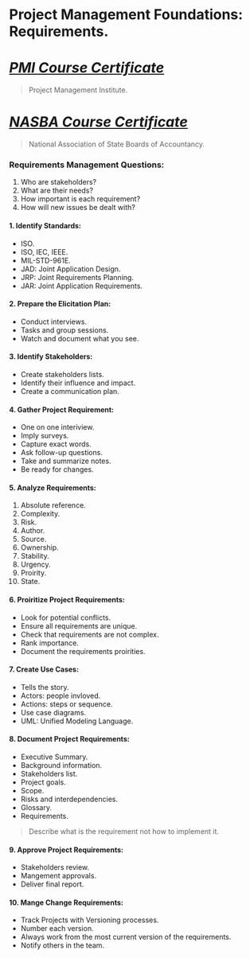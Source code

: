 # Project Management Foundations: Requirements.
# [*PMI Course Certificate*](https://www.linkedin.com/learning/certificates/23ff5254a9060ba95f8a13efd064dc625b988e62ae66a8aa4e7af6b994808aae)
> Project Management Institute.
# [*NASBA Course Certificate*](https://www.linkedin.com/learning/certificates/5c98adb2c49205cf8089b2423b0706a145fd4570579617245830478f21546487?u=60693444)
> National Association of State Boards of Accountancy.

### Requirements Management Questions:
1. Who are stakeholders?
2. What are their needs?
3. How important is each requirement?
4. How will new issues be dealt with?

#### 1. Identify Standards:
- ISO.
- ISO, IEC, IEEE.
- MIL-STD-961E.
- JAD: Joint Application Design.
- JRP: Joint Requirements Planning.
- JAR: Joint Application Requirements.

#### 2. Prepare the Elicitation Plan:
- Conduct interviews.
- Tasks and group sessions.
- Watch and document what you see.

#### 3. Identify Stakeholders:
- Create stakeholders lists.
- Identify their influence and impact.
- Create a communication plan.

#### 4. Gather Project Requirement:
- One on one interiview.
- Imply surveys.
- Capture exact words.
- Ask follow-up questions.
- Take and summarize notes.
- Be ready for changes.

#### 5. Analyze Requirements:
1. Absolute reference.
2. Complexity.
3. Risk.
4. Author.
5. Source.
6. Ownership.
7. Stability.
8. Urgency.
9. Proirity.
10. State.

#### 6. Proiritize Project Requirements:
- Look for potential conflicts.
- Ensure all requirements are unique.
- Check that requirements are not complex.
- Rank importance.
- Document the requirements proirities.

#### 7. Create Use Cases:
- Tells the story.
- Actors: people invloved.
- Actions: steps or sequence.
- Use case diagrams.
- UML: Unified Modeling Language.

#### 8. Document Project Requirements:
- Executive Summary.
- Background information.
- Stakeholders list.
- Project goals.
- Scope.
- Risks and interdependencies.
- Glossary.
- Requirements.
> Describe what is the requirement not how to implement it.

#### 9. Approve Project Requirements:
- Stakeholders review.
- Mangement approvals.
- Deliver final report.

#### 10. Mange Change Requirements:
- Track Projects with Versioning processes.
- Number each version.
- Always work from the most current version of the requirements.
- Notify others in the team.




